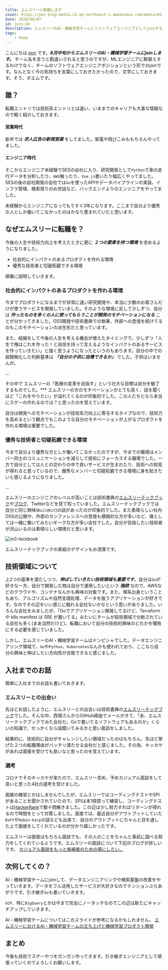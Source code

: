 ```yaml
---
title: エムスリーに転職します
cover: https://pon-blog-media.s3.ap-northeast-1.amazonaws.com/media/m3-cover.jpeg
date: 2020/08/07
id: join-m3
description: エムスリーのAI・機械学習チームにソフトウェアエンジニアとしてjoinするのでその心境を共有します。
tags:
    - Poem
---
```


こんにちは [pon](https://twitter.com/po3rin) です。***8月中旬からエムスリーのAI・機械学習チームにjoinします。*** チーム名を言うと勘違いされると思うのですが、MLエンジニアに鞍替えするわけでなく、チームのソフトウェアエンジニアポジションという形でのjoinです。なんとなく今の気持ちを言葉にしておきたかったので、文字にしておきます。そう、ポエムです。

## 誰？

転職エントリでは技術系エントリとは違い、いままでのキャリアも大事な情報なので軽く紹介しておきます。

#### 営業時代
新卒では ***求人広告の新規営業*** をしてました。架電や飛びこみももちろんやってました。

#### エンジニア時代
そこからエンジニア未経験でSESの会社に入り、研究開発として```Python```で車の走行データを分析したり、```AWS```触ったり、```Vue.js```書いたり幅広くやってました。SESの後の自社開発の会社では```Go```を使ったAPIやデータパイプラインの実装、インフラ管理、検索周りのお世話など、バックエンドよりのエンジニアをやってました。

未経験からエンジニアになってもうすぐ3年になります。ここまで自分より優秀な人としか働いてこなかったのはかなり恵まれていたと思います。

## なぜエムスリーに転職を？

今後の人生や技術力向上を考えたときに更に ***２つの要素を持つ環境*** を求めるようになりました。

* 社会的にインパクトのあるプロダクトを作れる環境
* 優秀な技術者と切磋拓磨できる環境

順番に説明していきます。

### 社会的にインパクトのあるプロダクトを作れる環境

今までプロダクトになるまでが非常に遠い研究開発や、本当に少数のお客さんだけが使うサービスを開発していました。そのような環境に反して少しずつ、自分は ***作ったものを多くの人に使ってもらうことが開発のモチベーションになる*** ことが分かってきました。OSS開発や技術書典での執筆、外部への登壇を続けてるのもこのモチベーションの派生形だと思っています。

また、結婚をして今後の人生を考える機会が増えたタイミングで、少しずつ「人生で俺はこれを作った！と自信を持って言えるようなインパクトのあるサービスを作っていきたい」と強く思うようになったというのもあります。自分の中での超簡略化した判断基準は ***「自分の子供に自慢できるか」*** でした。子供はいませんが。

...

その中で エムスリーの「医療の変革を目指す」という壮大な目標は自分を魅了するものでした。*** エムスリーの方のモチベーションがとても高く、話を聞くほど「これをやりたい」が溢れてくるのが印象的でした。この人たちとなら本当にスゲーの作れるのでは？と思ったのを覚えています。

自分は開発へのモチベーションが技術系力向上に寄与するタイプなので、技術力を高めるという観点でもこのような自分のモチベーションが上がるプロダクトを作れる環境は重要でした。

### 優秀な技術者と切磋拓磨できる環境

今まで自分より優秀な方としか働いてこなかったのですが、今までの職場はメンバー同士のコミュニケーションを減らして技術にフォーカスする職場でした。一方で自分としては人との交わりの中で良いサービスが生まれたり、技術への知見が得れると思っているので、優秀なメンバーと切磋拓磨できる環境に身を起きたいと感じるようになりました。

...

エムスリーのエンジニアのレベルが高いことは技術書典の[エムスリーテックブック](https://www.m3tech.blog/entry/m3techbook-01)や[ブログ](https://www.m3tech.blog/)、Twitterなどを見て知っていました。エムスリーテックブックでは自分と同じ興味(```BuildKit```)の話があったのが印象的でした。また素晴らしい社内OSSの公開や、外部のカンファレンスへの登壇も積極的な方が多いなど、僕としては一緒に働いてみたいギークな方が多い会社でした。自分が目指したい技術者が沢山いるのは素晴らしい環境だと思います。

![m3-teckbook](https://pon-blog-media.s3.ap-northeast-1.amazonaws.com/media/m3-teckbook.jpg)

エムスリーテックブックの表紙のデザインもお洒落です。

## 技術領域について

上2つの基準を満たしつつ、***伸ばしていきたい技術領域も重要です***。自分は```Go```が好きな一方、自分で開発した物は自分で運用したいという ***強欲*** なので、AWSなどのクラウドや、コンテナなんかも興味の対象です。また、理系出身ということもあり、アルゴリズムや自然言語処理、データを扱うアプリケーションが好きです。なのでその辺をいい感じに触れる会社ないかなという思いがありました。いろんな会社をみましたが、「Goでアプリケーション開発してるけど、Terraform や k8s manifest は SRE が書いてる」みたいにチームが技術領域で分断されている会社も多く(まあ当然だけど)、転職において自分の技術的興味のどれかを犠牲にする必要を感じていました。

しかし、エムスリーのAI・機械学習チームはドンピシャでした。データエンジニアリング領域で、```Go```や```Python```、```Kubernetes```なんかも使われており、ここなら自分の興味と伸ばしたい方向性が合致できると感じました。

## 入社までのお話

簡単に入社までのお話も書いておきます。

### エムスリーとの出会い

先ほどお話したように、エムスリーとの出会いは技術書典の[エムスリーテックブック](https://www.m3tech.blog/entry/m3techbook-01)でした。そんな中、西場さんからGitHub経由でメールがきて、「あ、エムスリーテックブックでみた会社だ。Goで書いてるソフトウェアもあるのか」くらいの知識で、せっかくなら話聞いてみるかと思い面談をしました。

結果的に、技術的に自分がチャレンジしたい領域だったのはもちろん、先ほど挙げた２つの転職理由がバッチリ満たせる会社だと感じました。その為、キッカケがあれば面接を受けても良いなと思ったのを覚えています。

### 選考

コロナでそのキッカケが来たので、エムスリー含め、予めカジュアル面談をして良いと思った4社の選考を受けました。

面接の練習とかはしませんでしたが、エムスリーではコーディングテストやSPIがあることを聞かされていたので、SPIは本1冊買って練習し、コーディングテストは[HackerRank](https://www.hackerrank.com/)で数十問解きました。この辺は少し努力すればリターンが得れるので時間をとって対策しました。面接では、最近自分がアウトプットしていた```Raft```や```Rabin-karp```の話なども出来て、自分のアウトプットにちゃんと目を通した上で面接をしてくれているのが分かり嬉しかったです。

エムスリーは面接はもちろん面談でも、その人のことをちゃんと事前に調べる努力をしてくれているようです。エムスリーの面談について下記のブログが詳しいです。
[カジュアル面談をもっと候補者のための場にしたい。](https://www.m3tech.blog/entry/2020/08/07/083000)

## 次何してくの？

AI・機械学習チームにjoinして、データエンジニアリングや検索基盤の改善をやっていきます。データをフル活用したサービスが大好きなのでテンションぶらあがりです。引き継ぎ```Go```も書いていきます。

```GCP```、特に```BigQuery```とかは今まで完全にノータッチなのでこの辺は新たにキャッチアップしていきます。

AI・機械学習チームについてはこのスライドが参考になるかもしれません。
[エムスリーにおけるAI・機械学習チームの立ち上げと機械学習プロダクト開発](https://speakerdeck.com/nishiba/m3-ai-team)

## まとめ

今後も技術でスゲーやつをガンガン作ってきます。引き継ぎエンジニアとして頑張っていくのでよろしくお願いします。
